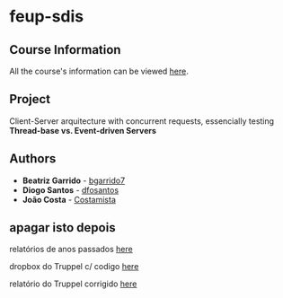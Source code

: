 # feup-sdis

## Course Information

All the course's information can be viewed [here](https://sigarra.up.pt/feup/pt/UCURR_GERAL.FICHA_UC_VIEW?pv_ocorrencia_id=436906).

## Project
Client-Server arquitecture with concurrent requests, essencially testing **Thread-base vs. Event-driven Servers**

## Authors

* **Beatriz Garrido** - [bgarrido7](https://github.com/bgarrido7)
* **Diogo Santos** - [dfosantos](https://github.com/dfosantos)
* **João Costa** - [Costamista](https://github.com/Costamista)

## apagar isto depois
relatórios de anos passados [here](https://www.dropbox.com/sh/vkdb48t9lckvp6d/AAB3fJOsyJ6nER1njaJpCzYUa?dl=0)

dropbox do Truppel c/ codigo [here](https://www.dropbox.com/sh/mg5b5oo45e1lwwo/AADy7uzV0HDPmoA7vf3Vi2EWa/5%20Ano/SDIS?dl=0&subfolder_nav_tracking=1)

relatório do Truppel corrigido [here](https://www.dropbox.com/sh/vkdb48t9lckvp6d/AADW_ikevl9qJG5JB9hADTMca/17-18?dl=0&preview=Abreu_Truppel-arquiteturaServidores-threadsVsEvents.pdf&subfolder_nav_tracking=1)
